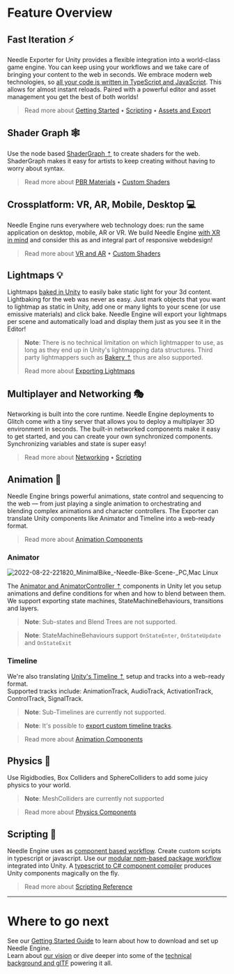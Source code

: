 # Feature Overview

## Fast Iteration ⚡
Needle Exporter for Unity provides a flexible integration into a world-class game engine. You can keep using your workflows and we take care of bringing your content to the web in seconds. We embrace modern web technologies, so [all your code is written in TypeScript and JavaScript](./scripting.md). This allows for almost instant reloads. Paired with a powerful editor and asset management you get the best of both worlds!  

> Read more about [Getting Started](./getting-started.md) • [Scripting](./scripting.md) • [Assets and Export](./export.md)

## Shader Graph 🕸
Use the node based [ShaderGraph ⇡](https://unity.com/features/shader-graph) to create shaders for the web. ShaderGraph makes it easy for artists to keep creating without having to worry about syntax.

> Read more about [PBR Materials](./export.md#custom-shaders) • [Custom Shaders](./export.md#physically-based-materials-pbr)

## Crossplatform: VR, AR, Mobile, Desktop 💻  
Needle Engine runs everywhere web technology does: run the same application on desktop, mobile, AR or VR. We build Needle Engine [with XR in mind](./xr.md) and consider this as and integral part of responsive webdesign!

> Read more about [VR and AR](./xr.md) • [Custom Shaders](./export.md#physically-based-materials-pbr)

## Lightmaps 💡

Lightmaps [baked in Unity](https://docs.unity3d.com/Manual/progressive-lightmapper.html) to easily bake static light for your 3d content. Lightbaking for the web was never as easy. Just mark objects that you want to lightmap as static in Unity, add one or many lights to your scene (or use emissive materials) and click bake. Needle Engine will export your lightmaps per scene and automatically load and display them just as you see it in the Editor! 

> **Note**: There is no technical limitation on which lightmapper to use, as long as they end up in Unity's lightmapping data structures. Third party lightmappers such as [Bakery ⇡](https://assetstore.unity.com/packages/tools/level-design/bakery-gpu-lightmapper-122218) thus are also supported. 
>  
> Read more about [Exporting Lightmaps](https://fwd.needle.tools/needle-engine/docs/lightmaps)

## Multiplayer and Networking 🎭
Networking is built into the core runtime. Needle Engine deployments to Glitch come with a tiny server that allows you to deploy a multiplayer 3D environment in seconds. The built-in networked components make it easy to get started, and you can create your own synchronized components. Synchronizing variables and state is super easy!  

> Read more about [Networking](https://fwd.needle.tools/needle-engine/docs/networking) • [Scripting](https://fwd.needle.tools/needle-engine/docs/scripting)

## Animation 🏇
Needle Engine brings powerful animations, state control and sequencing to the web — from just playing a single animation to orchestrating and blending complex animations and character controllers. The Exporter can translate Unity components like Animator and Timeline into a web-ready format.  

> Read more about [Animation Components](./component-reference.md#animation)

### Animator

![2022-08-22-221820_MinimalBike_-_Needle-Bike-Scene_-_PC,_Mac_ _Linux_](https://user-images.githubusercontent.com/5083203/186011302-176524b3-e8e5-4e6e-9b77-7faf3561bb15.png)

The [Animator and AnimatorController ⇡](https://docs.unity3d.com/Manual/class-AnimatorController.html) components in Unity let you setup animations and define conditions for when and how to blend between them. We support exporting state machines, StateMachineBehaviours, transitions and layers.

> **Note**: Sub-states and Blend Trees are not supported.  

> **Note**: StateMachineBehaviours support ``OnStateEnter``, ``OnStateUpdate`` and ``OnStateExit``  


### Timeline

We're also translating [Unity's Timeline ⇡](https://unity.com/features/timeline) setup and tracks into a web-ready format.  
Supported tracks include: AnimationTrack, AudioTrack, ActivationTrack, ControlTrack, SignalTrack.   

> **Note**: Sub-Timelines are currently not supported.  

> **Note**: It's possible to [export custom timeline tracks](https://github.com/needle-tools/needle-engine-modules/tree/main/package/TimelineHtml).  

> Read more about [Animation Components](./component-reference.md#animation)
> 
## Physics 🏓
Use Rigidbodies, Box Colliders and SphereColliders to add some juicy physics to your world.
> **Note**: MeshColliders are currently not supported  

> Read more about [Physics Components](./component-reference.md#physics)

## Scripting 🧩
Needle Engine uses as [component based workflow](./scripting.md#component-architecture). Create custom scripts in typescript or javascript. Use our [modular npm-based package workflow](https://fwd.needle.tools/needle-engine/docs/npmdef) integrated into Unity. A [typescript to C# component compiler](https://fwd.needle.tools/needle-engine/docs/component-compiler) produces Unity components magically on the fly. 

> Read more about [Scripting Reference](https://fwd.needle.tools/needle-engine/docs/scripting)

---
# Where to go next

See our [Getting Started Guide](https://fwd.needle.tools/needle-engine/docs/getting-started) to learn about how to download and set up Needle Engine.   
Learn about [our vision](https://fwd.needle.tools/needle-engine/docs/vision) or dive deeper into some of the [technical background and glTF](https://fwd.needle.tools/needle-engine/docs/technical-overview) powering it all.  
